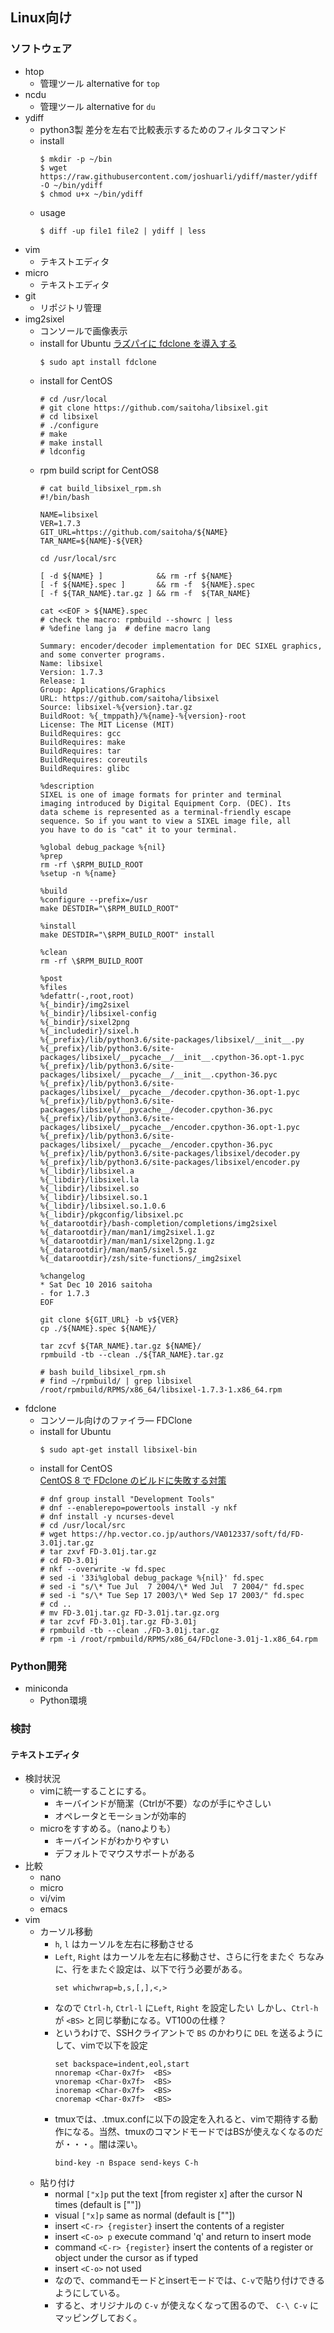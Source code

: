 ## Linux向け

### ソフトウェア
- htop
  - 管理ツール alternative for ```top```
- ncdu
  - 管理ツール alternative for ```du```
- ydiff
  - python3製 差分を左右で比較表示するためのフィルタコマンド
  - install
    ```console
    $ mkdir -p ~/bin
    $ wget https://raw.githubusercontent.com/joshuarli/ydiff/master/ydiff -O ~/bin/ydiff
    $ chmod u+x ~/bin/ydiff
    ```  
  - usage
    ```console
    $ diff -up file1 file2 | ydiff | less
    ```
- vim
  - テキストエディタ
- micro
  - テキストエディタ
- git
  - リポジトリ管理
- img2sixel
  - コンソールで画像表示
  - install for Ubuntu
    [ラズパイに fdclone を導入する](http://dotnsf.blog.jp/archives/1073777442.html)
    ```console
    $ sudo apt install fdclone
    ```
  - install for CentOS
    ```console
    # cd /usr/local
    # git clone https://github.com/saitoha/libsixel.git
    # cd libsixel
    # ./configure
    # make
    # make install
    # ldconfig
    ```
  - rpm build script for CentOS8
    ```console
    # cat build_libsixel_rpm.sh 
    #!/bin/bash
    
    NAME=libsixel
    VER=1.7.3
    GIT_URL=https://github.com/saitoha/${NAME}
    TAR_NAME=${NAME}-${VER}
    
    cd /usr/local/src
    
    [ -d ${NAME} ]            && rm -rf ${NAME}
    [ -f ${NAME}.spec ]       && rm -f  ${NAME}.spec
    [ -f ${TAR_NAME}.tar.gz ] && rm -f  ${TAR_NAME}
    
    cat <<EOF > ${NAME}.spec
    # check the macro: rpmbuild --showrc | less
    # %define lang ja  # define macro lang
    
    Summary: encoder/decoder implementation for DEC SIXEL graphics, and some converter programs.
    Name: libsixel
    Version: 1.7.3
    Release: 1
    Group: Applications/Graphics
    URL: https://github.com/saitoha/libsixel
    Source: libsixel-%{version}.tar.gz
    BuildRoot: %{_tmppath}/%{name}-%{version}-root
    License: The MIT License (MIT)
    BuildRequires: gcc
    BuildRequires: make
    BuildRequires: tar
    BuildRequires: coreutils
    BuildRequires: glibc
    
    %description
    SIXEL is one of image formats for printer and terminal
    imaging introduced by Digital Equipment Corp. (DEC). Its
    data scheme is represented as a terminal-friendly escape
    sequence. So if you want to view a SIXEL image file, all
    you have to do is "cat" it to your terminal.
    
    %global debug_package %{nil}
    %prep
    rm -rf \$RPM_BUILD_ROOT
    %setup -n %{name}
    
    %build
    %configure --prefix=/usr 
    make DESTDIR="\$RPM_BUILD_ROOT" 
    
    %install
    make DESTDIR="\$RPM_BUILD_ROOT" install
    
    %clean
    rm -rf \$RPM_BUILD_ROOT
    
    %post
    %files
    %defattr(-,root,root)
    %{_bindir}/img2sixel
    %{_bindir}/libsixel-config
    %{_bindir}/sixel2png
    %{_includedir}/sixel.h
    %{_prefix}/lib/python3.6/site-packages/libsixel/__init__.py
    %{_prefix}/lib/python3.6/site-packages/libsixel/__pycache__/__init__.cpython-36.opt-1.pyc
    %{_prefix}/lib/python3.6/site-packages/libsixel/__pycache__/__init__.cpython-36.pyc
    %{_prefix}/lib/python3.6/site-packages/libsixel/__pycache__/decoder.cpython-36.opt-1.pyc
    %{_prefix}/lib/python3.6/site-packages/libsixel/__pycache__/decoder.cpython-36.pyc
    %{_prefix}/lib/python3.6/site-packages/libsixel/__pycache__/encoder.cpython-36.opt-1.pyc
    %{_prefix}/lib/python3.6/site-packages/libsixel/__pycache__/encoder.cpython-36.pyc
    %{_prefix}/lib/python3.6/site-packages/libsixel/decoder.py
    %{_prefix}/lib/python3.6/site-packages/libsixel/encoder.py
    %{_libdir}/libsixel.a
    %{_libdir}/libsixel.la
    %{_libdir}/libsixel.so
    %{_libdir}/libsixel.so.1
    %{_libdir}/libsixel.so.1.0.6
    %{_libdir}/pkgconfig/libsixel.pc
    %{_datarootdir}/bash-completion/completions/img2sixel
    %{_datarootdir}/man/man1/img2sixel.1.gz
    %{_datarootdir}/man/man1/sixel2png.1.gz
    %{_datarootdir}/man/man5/sixel.5.gz
    %{_datarootdir}/zsh/site-functions/_img2sixel
    
    %changelog
    * Sat Dec 10 2016 saitoha
    - for 1.7.3
    EOF
    
    git clone ${GIT_URL} -b v${VER}
    cp ./${NAME}.spec ${NAME}/
    
    tar zcvf ${TAR_NAME}.tar.gz ${NAME}/
    rpmbuild -tb --clean ./${TAR_NAME}.tar.gz
    
    # bash build_libsixel_rpm.sh 
    # find ~/rpmbuild/ | grep libsixel
    /root/rpmbuild/RPMS/x86_64/libsixel-1.7.3-1.x86_64.rpm
    ```
- fdclone
  - コンソール向けのファイラ― FDClone
  - install for Ubuntu
    ```console
    $ sudo apt-get install libsixel-bin
    ```
  - install for CentOS  
    [CentOS 8 で FDclone のビルドに失敗する対策](https://qiita.com/arin/items/3548efe988cce4b2b956)
    ```console
    # dnf group install "Development Tools"
    # dnf --enablerepo=powertools install -y nkf
    # dnf install -y ncurses-devel    
    # cd /usr/local/src
    # wget https://hp.vector.co.jp/authors/VA012337/soft/fd/FD-3.01j.tar.gz
    # tar zxvf FD-3.01j.tar.gz
    # cd FD-3.01j
    # nkf --overwrite -w fd.spec
    # sed -i '33i%global debug_package %{nil}' fd.spec
    # sed -i "s/\* Tue Jul  7 2004/\* Wed Jul  7 2004/" fd.spec
    # sed -i "s/\* Tue Sep 17 2003/\* Wed Sep 17 2003/" fd.spec
    # cd ..
    # mv FD-3.01j.tar.gz FD-3.01j.tar.gz.org
    # tar zcvf FD-3.01j.tar.gz FD-3.01j
    # rpmbuild -tb --clean ./FD-3.01j.tar.gz
    # rpm -i /root/rpmbuild/RPMS/x86_64/FDclone-3.01j-1.x86_64.rpm
    ```
    
### Python開発
- miniconda
  - Python環境

### 検討
#### テキストエディタ
- 検討状況
  - vimに統一することにする。
    - キーバインドが簡潔（Ctrlが不要）なのが手にやさしい
    - オペレータとモーションが効率的
  - microをすすめる。（nanoよりも）
    - キーバインドがわかりやすい
    - デフォルトでマウスサポートがある
- 比較
  - nano
  - micro
  - vi/vim
  - emacs
- vim
  - カーソル移動
    - ```h```, ```l``` はカーソルを左右に移動させる
    - ```Left```, ```Right``` はカーソルを左右に移動させ、さらに行をまたぐ
      ちなみに、行をまたぐ設定は、以下で行う必要がある。
      ```console
      set whichwrap=b,s,[,],<,>
      ```
    - なので ```Ctrl-h```, ```Ctrl-l``` に```Left```, ```Right``` を設定したい
      しかし、```Ctrl-h``` が ```<BS>``` と同じ挙動になる。VT100の仕様？
    - というわけで、SSHクライアントで ```BS``` のかわりに ```DEL``` を送るようにして、vimで以下を設定
      ```console
      set backspace=indent,eol,start
      nnoremap <Char-0x7f>  <BS>
      vnoremap <Char-0x7f>  <BS>
      inoremap <Char-0x7f>  <BS>
      cnoremap <Char-0x7f>  <BS>
      ```
    - tmuxでは、.tmux.confに以下の設定を入れると、vimで期待する動作になる。当然、tmuxのコマンドモードではBSが使えなくなるのだが・・・。闇は深い。
      ```console
      bind-key -n Bspace send-keys C-h
      ```
  - 貼り付け
    - normal ```["x]p```  put the text [from register x] after the cursor N times (default is [""])
    - visual ```["x]p```  same as normal (default is [""])
    - insert ```<C-r> {register}``` insert the contents of a register
    - insert ```<C-o> p``` execute command 'q' and return to insert mode
    - command ```<C-r> {register}```  insert the contents of a register or object under the cursor as if typed
    - insert ```<C-o>``` not used
    - なので、commandモードとinsertモードでは、```C-v```で貼り付けできるようにしている。
    - すると、オリジナルの ```C-v``` が使えなくなって困るので、 ```C-\ C-v``` にマッピングしておく。
